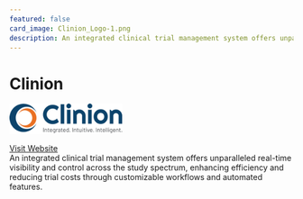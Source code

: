 ```yaml
---
featured: false
card_image: Clinion_Logo-1.png
description: An integrated clinical trial management system offers unparalleled real-time visibility and control across the study spectrum, enhancing efficiency and reducing trial costs through customizable workflows and automated features.
---
```


# Clinion
<img src="Clinion_Logo-1.png" alt="Logo" style="max-width: 200px; height: auto;">

<a href="https://www.clinion.com/clinical-trial-management-system/">Visit Website</a>  
An integrated clinical trial management system offers unparalleled real-time visibility and control across the study spectrum, enhancing efficiency and reducing trial costs through customizable workflows and automated features.
